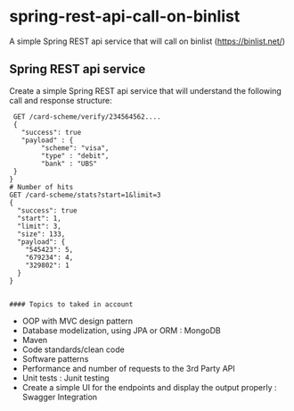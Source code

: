 # spring-rest-api-call-on-binlist
A simple Spring REST api service that will call on binlist (https://binlist.net/)




## Spring REST api service

 Create a simple Spring REST api service that will
understand the following call and response structure:   
    
	 
     GET /card-scheme/verify/234564562....
     {
       "success": true
       "payload" : {
            "scheme": "visa",
            "type" : "debit",
            "bank" : "UBS"
     }    
    }
    # Number of hits
    GET /card-scheme/stats?start=1&limit=3
    {
      "success": true
      "start": 1,
      "limit": 3,
      "size": 133,
      "payload": {
        "545423": 5,
        "679234": 4,
        "329802": 1
      }
    }
	
	
	#### Topics to taked in account
- OOP with MVC design pattern 
- Database modelization, using JPA or ORM : MongoDB
- Maven
- Code standards/clean code
- Software patterns
- Performance and number of requests to the 3rd Party API
- Unit tests : Junit testing    
- Create a simple UI for the endpoints and display the output properly : Swagger Integration

